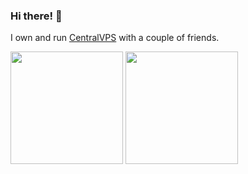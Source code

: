 ### Hi there! 👋
I own and run [CentralVPS](https://centralvps.io) with a couple of friends.

<p float="left">
  <img src="https://github-readme-stats.vercel.app/api?username=NotAqua&show_icons=true&count_private=true&title_color=4f8cc9&text_color=9f9f9f&icon_color=4f8cc9&bg_color=181818" height="180">
  <img src="https://github-readme-stats.vercel.app/api/top-langs/?username=NotAqua&layout=compact&title_color=4f8cc9&text_color=9f9f9f&icon_color=4f8cc9&bg_color=181818" height="180">
</p>

